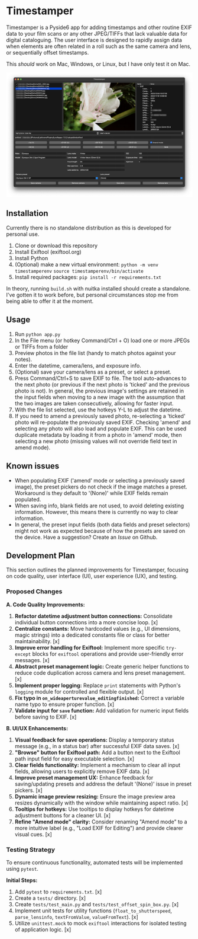 # Timestamper

Timestamper is a Pyside6 app for adding timestamps and other routine EXIF data to your film scans or any other JPEG/TIFFs that lack valuable data for digital cataloguing. The user interface is designed to rapidly assign data when elements are often related in a roll such as the same camera and lens, or sequentially offset timestamps.

This *should* work on Mac, Windows, or Linux, but I have only test it on Mac.

![Screenshot of main screen](https://github.com/loganbwu/Timestamper/blob/main/screenshots/main_screen.png?raw=true)

## Installation

Currently there is no standalone distribution as this is developed for personal use.

1. Clone or download this repository
2. Install Exiftool (exiftool.org)
3. Install Python
4. (Optional) make a new virtual environment: `python -m venv timestamperenv` `source timestamperenv/bin/activate`
5. Install required packages: `pip install -r requirements.txt`

In theory, running `build.sh` with nuitka installed should create a standalone. I've gotten it to work before, but personal circumstances stop me from being able to offer it at the moment.

## Usage

1. Run `python app.py`
2. In the File menu (or hotkey Command/Ctrl + O) load one or more JPEGs or TIFFs from a folder
3. Preview photos in the file list (handy to match photos against your notes).
4. Enter the datetime, camera/lens, and exposure info.
5. (Optional) save your camera/lens as a preset, or select a preset.
6. Press Command/Ctrl+S to save EXIF to file. The tool auto-advances to the next photo (or previous if the next photo is 'ticked' and the previous photo is not). In general, the previous image's settings are retained in the input fields when moving to a new image with the assumption that the two images are taken consecutively, allowing for faster input.
7. With the file list selected, use the hotkeys Y-L to adjust the datetime.
8. If you need to amend a previously saved photo, re-selecting a 'ticked' photo will re-populate the previously saved EXIF. Checking 'amend' and selecting any photo will also load and populate EXIF. This can be used duplicate metadata by loading it from a photo in 'amend' mode, then selecting a new photo (missing values will not override field text in amend mode).

## Known issues

- When populating EXIF ('amend' mode or selecting a previously saved image), the preset pickers do not check if the image matches a preset. Workaround is they default to '(None)' while EXIF fields remain populated.
- When saving info, blank fields are not used, to avoid deleting existing information. However, this means there is currently no way to clear information.
- In general, the preset input fields (both data fields and preset selectors) might not work as expected because of how the presets are saved on the device. Have a suggestion? Create an *Issue* on Github.

## Development Plan

This section outlines the planned improvements for Timestamper, focusing on code quality, user interface (UI), user experience (UX), and testing.

### Proposed Changes

**A. Code Quality Improvements:**
1.  **Refactor datetime adjustment button connections:** Consolidate individual button connections into a more concise loop. [x]
2.  **Centralize constants:** Move hardcoded values (e.g., UI dimensions, magic strings) into a dedicated constants file or class for better maintainability. [x]
3.  **Improve error handling for Exiftool:** Implement more specific `try-except` blocks for `exiftool` operations and provide user-friendly error messages. [x]
4.  **Abstract preset management logic:** Create generic helper functions to reduce code duplication across camera and lens preset management. [x]
5.  **Implement proper logging:** Replace `print` statements with Python's `logging` module for controlled and flexible output. [x]
6.  **Fix typo in `on_wideaperturevalue_editingfinished`:** Correct a variable name typo to ensure proper function. [x]
7.  **Validate input for `save` function:** Add validation for numeric input fields before saving to EXIF. [x]

**B. UI/UX Enhancements:**
1.  **Visual feedback for save operations:** Display a temporary status message (e.g., in a status bar) after successful EXIF data saves. [x]
2.  **"Browse" button for Exiftool path:** Add a button next to the Exiftool path input field for easy executable selection. [x]
3.  **Clear fields functionality:** Implement a mechanism to clear all input fields, allowing users to explicitly remove EXIF data. [x]
4.  **Improve preset management UX:** Enhance feedback for saving/updating presets and address the default '(None)' issue in preset pickers. [x]
5.  **Dynamic image preview resizing:** Ensure the image preview area resizes dynamically with the window while maintaining aspect ratio. [x]
6.  **Tooltips for hotkeys:** Use tooltips to display hotkeys for datetime adjustment buttons for a cleaner UI. [x]
7.  **Refine "Amend mode" clarity:** Consider renaming "Amend mode" to a more intuitive label (e.g., "Load EXIF for Editing") and provide clearer visual cues. [x]

### Testing Strategy

To ensure continuous functionality, automated tests will be implemented using `pytest`.

**Initial Steps:**
1.  Add `pytest` to `requirements.txt`. [x]
2.  Create a `tests/` directory. [x]
3.  Create `tests/test_main.py` and `tests/test_offset_spin_box.py`. [x]
4.  Implement unit tests for utility functions (`float_to_shutterspeed`, `parse_lensinfo`, `textFromValue`, `valueFromText`). [x]
5.  Utilize `unittest.mock` to mock `exiftool` interactions for isolated testing of application logic. [x]
